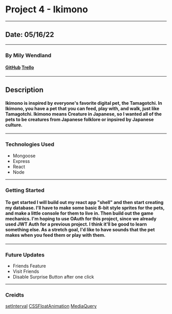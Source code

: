 # **Project 4 - Ikimono**

---

## Date: 05/16/22

---

### **By Mily Wendland**

#### [GitHub](https://github.com/milywendland/Project-4) [Trello](https://trello.com/b/OSUynph5/project-4-ikimono)

---

## **Description**

#### Ikimono is inspired by everyone's favorite digital pet, the Tamagotchi. In Ikimono, you have a pet that you can feed, play with, and walk, just like Tamagotchi. Ikimono means Creature in Japanese, so I wanted all of the pets to be creatures from Japanese folklore or inpsired by Japanese culture.

---

### **Technologies Used**

- Mongoose
- Express
- React
- Node

---

### **Getting Started**

#### To get started I will build out my react app "shell" and then start creating my database. I'll have to make some basic 8-bit style sprites for the pets, and make a little console for them to live in. Then build out the game mechanics. I'm hoping to use OAuth for this project, since we already used JWT Auth for a previous project. I think it'll be good to learn something else. As a stretch goal, I'd like to have sounds that the pet makes when you feed them or play with them.

---

### **Future Updates**

- Friends Feature
- Visit Friends
- Disable Surprise Button after one click

---

### **Creidts**

[setInterval](https://www.bitdegree.org/learn/javascript-setinterval)
[CSSFloatAnimation](https://www.geeksforgeeks.org/css-floating-animation/)
[MediaQuery](https://www.w3schools.com/cssref/css3_pr_mediaquery.asp)
